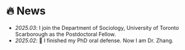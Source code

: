 
# 🔥 News
- *2025.03*: I join the Department of Sociology, University of Toronto Scarborough as the Postdoctoral Fellow.
- *2025.02*: 🎉 I finished my PhD oral defense. Now I am Dr. Zhang. 


